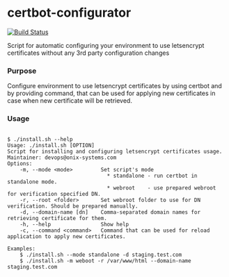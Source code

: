 # certbot-configurator
[![Build Status](https://travis-ci.org/Onix-Systems/certbot-configurator.svg?branch=master)](https://travis-ci.org/Onix-Systems/certbot-configurator)

Script for automatic configuring your environment to use letsencrypt certificates without any 3rd party configuration changes
### Purpose

Configure environment to use letsencrypt certificates by using certbot and by providing command,
that can be used for applying new certificates in case when new certificate will be retrieved.

### Usage

```shell

$ ./install.sh --help
Usage: ./install.sh [OPTION]
Script for installing and configuring letsencrypt certificates usage.
Maintainer: devops@onix-systems.com
Options:
    -m, --mode <mode>         Set script's mode
                                * standalone - run certbot in standalone mode.
                                * webroot    - use prepared webroot for verification specified DN.
    -r, --root <folder>       Set webroot folder to use for DN verification. Should be prepared manually.
    -d, --domain-name [dn]    Comma-separated domain names for retrieving certificate for them.
    -h, --help                Show help
    -c, --command <command>   Command that can be used for reload application to apply new certificates.

Examples:
    $ ./install.sh --mode standalone -d staging.test.com
    $ ./install.sh -m weboot -r /var/www/html --domain-name staging.test.com

```
